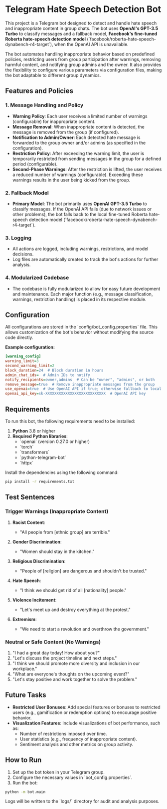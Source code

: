 # Telegram Hate Speech Detection Bot

This project is a Telegram bot designed to detect and handle hate speech and inappropriate content in group chats. The bot uses **OpenAI's GPT-3.5 Turbo** to classify messages and a fallback model, **Facebook's fine-tuned Roberta hate-speech detection model** (\`facebook/roberta-hate-speech-dynabench-r4-target\`), when the OpenAI API is unavailable.

The bot automates handling inappropriate behavior based on predefined policies, restricting users from group participation after warnings, removing harmful content, and notifying group admins and the owner. It also provides the flexibility to configure various parameters via configuration files, making the bot adaptable to different group dynamics.

## Features and Policies

### 1. Message Handling and Policy

- **Warning Policy**: Each user receives a limited number of warnings (configurable) for inappropriate content.
- **Message Removal**: When inappropriate content is detected, the message is removed from the group (if configured).
- **Notification to Admin/Owner**: Each detected hate message is forwarded to the group owner and/or admins (as specified in the configuration).
- **Restriction Policy**: After exceeding the warning limit, the user is temporarily restricted from sending messages in the group for a defined period (configurable).
- **Second-Phase Warnings**: After the restriction is lifted, the user receives a reduced number of warnings (configurable). Exceeding these warnings results in the user being kicked from the group.

### 2. Fallback Model

- **Primary Model**: The bot primarily uses **OpenAI GPT-3.5 Turbo** to classify messages. If the OpenAI API fails (due to network issues or other problems), the bot falls back to the local fine-tuned Roberta hate-speech detection model (\`facebook/roberta-hate-speech-dynabench-r4-target\`).

### 3. Logging

- All actions are logged, including warnings, restrictions, and model decisions.
- Log files are automatically created to track the bot's actions for further analysis.

### 4. Modularized Codebase

- The codebase is fully modularized to allow for easy future development and maintenance. Each major function (e.g., message classification, warnings, restriction handling) is placed in its respective module.

## Configuration

All configurations are stored in the \`config/bot_config.properties\` file. This allows customization of the bot's behavior without modifying the source code directly.

**Example configuration:**

```ini
[warning_config]
warning_limit=3
second_warning_limit=2
block_duration=24  # Block duration in hours
admin_chat_ids=  # Admin IDs to notify
notify_recipients=owner,admins  # Can be "owner", "admins", or both
remove_message=true  # Remove inappropriate messages from the group
use_openai=true  # Use OpenAI API if true; otherwise fallback to local model
openai_api_key=sk-XXXXXXXXXXXXXXXXXXXXXXXXXXX  # OpenAI API key
```

## Requirements

To run this bot, the following requirements need to be installed:

1. **Python** 3.8 or higher
2. **Required Python libraries**:
   - \`openai\` (version 0.27.0 or higher)
   - \`torch\`
   - \`transformers\`
   - \`python-telegram-bot\`
   - \`httpx\`

Install the dependencies using the following command:

```bash
pip install -r requirements.txt
```

## Test Sentences

### Trigger Warnings (Inappropriate Content)

1. **Racist Content**:
   - "All people from [ethnic group] are terrible."

2. **Gender Discrimination**:
   - "Women should stay in the kitchen."

3. **Religious Discrimination**:
   - "People of [religion] are dangerous and shouldn't be trusted."

4. **Hate Speech**:
   - "I think we should get rid of all [nationality] people."

5. **Violence Incitement**:
   - "Let's meet up and destroy everything at the protest."

6. **Extremism**:
   - "We need to start a revolution and overthrow the government."

### Neutral or Safe Content (No Warnings)

1. "I had a great day today! How about you?"
2. "Let's discuss the project timeline and next steps."
3. "I think we should promote more diversity and inclusion in our workplace."
4. "What are everyone's thoughts on the upcoming event?"
5. "Let's stay positive and work together to solve the problem."

## Future Tasks

- **Restricted User Bonuses**: Add special features or bonuses to restricted users (e.g., gamification or redemption options) to encourage positive behavior.
- **Visualization Features**: Include visualizations of bot performance, such as:
   - Number of restrictions imposed over time.
   - User statistics (e.g., frequency of inappropriate content).
   - Sentiment analysis and other metrics on group activity.

## How to Run

1. Set up the bot token in your Telegram group.
2. Configure the necessary values in \`bot_config.properties\`.
3. Run the bot:

```bash
python -m bot.main
```

Logs will be written to the \`logs/\` directory for audit and analysis purposes.
